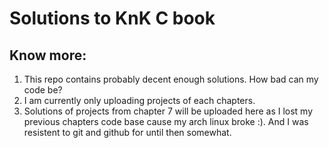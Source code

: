 # Solutions to KnK C book

## Know more: 
1. This repo contains probably decent enough solutions. How bad can my code be?
2. I am currently only uploading projects of each chapters.
3. Solutions of projects from chapter 7 will be uploaded here as I lost my previous chapters code base cause my arch linux broke :). And I was resistent to git and github for until then somewhat.


